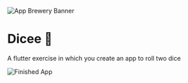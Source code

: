 ![App Brewery Banner](https://github.com/londonappbrewery/Images/blob/master/AppBreweryBanner.png)


# Dicee 🎲
A flutter exercise in which you create an app to roll two dice

![Finished App](https://github.com/londonappbrewery/Images/blob/master/dicee-demo.gif)

